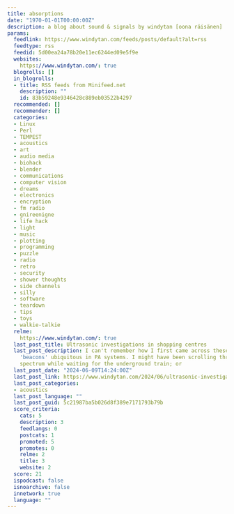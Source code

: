 ```yaml
---
title: absorptions
date: "1970-01-01T00:00:00Z"
description: a blog about sound & signals by windytan [oona räisänen]
params:
  feedlink: https://www.windytan.com/feeds/posts/default?alt=rss
  feedtype: rss
  feedid: 5d00ea24a78b20e11ec6244ed09e5f9e
  websites:
    https://www.windytan.com/: true
  blogrolls: []
  in_blogrolls:
  - title: RSS feeds from Minifeed.net
    description: ""
    id: 83b59248e9346428c889eb03522b4297
  recommended: []
  recommender: []
  categories:
  - Linux
  - Perl
  - TEMPEST
  - acoustics
  - art
  - audio media
  - biohack
  - blender
  - communications
  - computer vision
  - dreams
  - electronics
  - encryption
  - fm radio
  - gnireenigne
  - life hack
  - light
  - music
  - plotting
  - programming
  - puzzle
  - radio
  - retro
  - security
  - shower thoughts
  - side channels
  - silly
  - software
  - teardown
  - tips
  - toys
  - walkie-talkie
  relme:
    https://www.windytan.com/: true
  last_post_title: Ultrasonic investigations in shopping centres
  last_post_description: I can't remember how I first came across these near-ultrasonic
    'beacons' ubiquitous in PA systems. I might have been scrolling through the audio
    spectrum while waiting for the underground train; or
  last_post_date: "2024-06-09T14:24:00Z"
  last_post_link: https://www.windytan.com/2024/06/ultrasonic-investigations-in-shopping.html
  last_post_categories:
  - acoustics
  last_post_language: ""
  last_post_guid: 5c21987ba5b026d8f389e7171793b79b
  score_criteria:
    cats: 5
    description: 3
    feedlangs: 0
    postcats: 1
    promoted: 5
    promotes: 0
    relme: 2
    title: 3
    website: 2
  score: 21
  ispodcast: false
  isnoarchive: false
  innetwork: true
  language: ""
---
```

